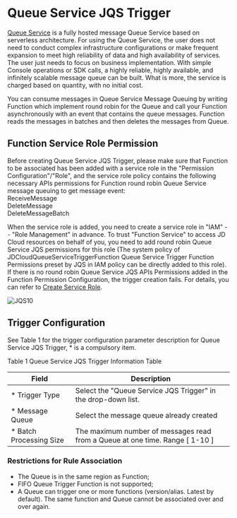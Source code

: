 # Queue Service JQS Trigger

 [Queue Service](../../../../../../Middleware/Queue-Service/Introduction/Product-Overview.md) is a fully hosted message Queue Service based on serverless architecture. For using the Queue Service, the user does not need to conduct complex infrastructure configurations or make frequent expansion to meet high reliability of data and high availability of services. The user just needs to focus on business implementation. With simple Console operations or SDK calls, a highly reliable, highly available, and infinitely scalable message queue can be built. What is more, the service is charged based on quantity, with no initial cost.

You can consume messages in Queue Service Message Queuing by writing Function which implement round robin for the Queue and call your Function asynchronously with an event that contains the queue messages. Function reads the messages in batches and then deletes the messages from Queue.

## Function Service Role Permission

Before creating Queue Service JQS Trigger, please make sure that Function to be associated has been added with a service role in the "Permission Configuration"/"Role", and the service role policy contains the following necessary APIs permissions for Function round robin Queue Service message queuing to get message event:  
ReceiveMessage  
DeleteMessage  
DeleteMessageBatch

When the service role is added, you need to create a service role in "IAM" -- "Role Management" in advance. To trust "Function Service" to access JD Cloud resources on behalf of you, you need to add round robin Queue Service JQS permissions for this role (The system policy of JDCloudQueueServiceTriggerFunction Queue Service Trigger Function Permissions preset by JQS in IAM policy can be directly added to this role). If there is no round robin Queue Service JQS APIs Permissions added in the Function Permission Configuration, the trigger creation fails. For details, you can refer to [Create Service Role](../../../use-cases/role.md).


 ![JQS10](https://github.com/jdcloudcom/cn/blob/function0116/image/Elastic-Compute/functionservice/JQS10.PNG)
 





## Trigger Configuration

See Table 1 for the trigger configuration parameter description for Queue Service JQS Trigger, * is a compulsory item.
 
Table 1  Queue Service JQS Trigger Information Table

| Field         | Description                                     |
| ----------- | ---------------------------------------- |
| * Trigger Type | Select the "Queue Service JQS Trigger" in the drop-down list.           |
| * Message Queue    | Select the message queue already created  |
| * Batch Processing Size  | The maximum number of messages read from a Queue at one time. Range [ 1-10 ]    |


### Restrictions for Rule Association

* The Queue is in the same region as Function;
* FIFO Queue Trigger Function is not supported;
* A Queue can trigger one or more functions (version/alias. Latest by default). The same function and Queue cannot be associated over and over again.

 
